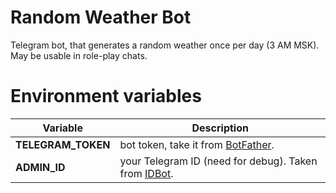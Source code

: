 # Random Weather Bot
Telegram bot, that generates a random weather once per day (3 AM MSK).  
May be usable in role-play chats.

# Environment variables

Variable | Description
------------ | -------------
**TELEGRAM_TOKEN** | bot token, take it from [BotFather](https://t.me/BotFather).
**ADMIN_ID** | your Telegram ID (need for debug). Taken from [IDBot](https://t.me/myidbot).

